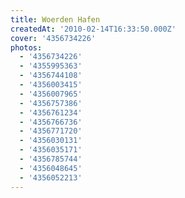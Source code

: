 ```yaml
---
title: Woerden Hafen
createdAt: '2010-02-14T16:33:50.000Z'
cover: '4356734226'
photos:
  - '4356734226'
  - '4355995363'
  - '4356744108'
  - '4356003415'
  - '4356007965'
  - '4356757386'
  - '4356761234'
  - '4356766736'
  - '4356771720'
  - '4356030131'
  - '4356035171'
  - '4356785744'
  - '4356048645'
  - '4356052213'
---
```


